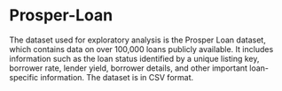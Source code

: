 # Prosper-Loan
The dataset used for exploratory analysis is the Prosper Loan dataset, which contains data on over 100,000 loans publicly available. It includes information such as the loan status identified by a unique listing key, borrower rate, lender yield, borrower details, and other important loan-specific information.
The dataset is in CSV format. 
